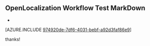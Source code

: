 ## OpenLocalization Workflow Test MarkDown
* 

[AZURE.INCLUDE [974920de-7df6-4031-bebf-a92d3faf86e9](calleeMd1.md)]

 
thanks!